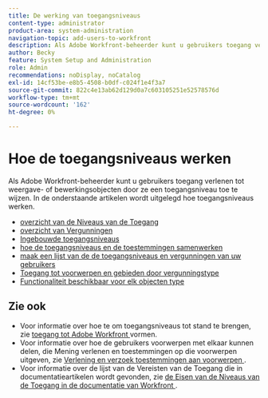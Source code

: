 ```yaml
---
title: De werking van toegangsniveaus
content-type: administrator
product-area: system-administration
navigation-topic: add-users-to-workfront
description: Als Adobe Workfront-beheerder kunt u gebruikers toegang verlenen tot weergave- of bewerkingsobjecten door ze een toegangsniveau toe te wijzen. In de onderstaande artikelen wordt uitgelegd hoe toegangsniveaus werken.
author: Becky
feature: System Setup and Administration
role: Admin
recommendations: noDisplay, noCatalog
exl-id: 14cf53be-e8b5-4508-b0df-c024f1e4f3a7
source-git-commit: 822c4e13ab62d129d0a7c603105251e52578576d
workflow-type: tm+mt
source-wordcount: '162'
ht-degree: 0%

---
```


# Hoe de toegangsniveaus werken

Als Adobe Workfront-beheerder kunt u gebruikers toegang verlenen tot weergave- of bewerkingsobjecten door ze een toegangsniveau toe te wijzen. In de onderstaande artikelen wordt uitgelegd hoe toegangsniveaus werken.

* [ overzicht van de Niveaus van de Toegang ](../../../administration-and-setup/add-users/access-levels-and-object-permissions/access-levels-overview.md)
* [ overzicht van Vergunningen ](/help/quicksilver/administration-and-setup/add-users/access-levels-and-object-permissions/wf-licenses.md)
* [ Ingebouwde toegangsniveaus ](../../../administration-and-setup/add-users/access-levels-and-object-permissions/default-access-levels-in-workfront.md)
* [ hoe de toegangsniveaus en de toestemmingen samenwerken ](../../../administration-and-setup/add-users/access-levels-and-object-permissions/how-access-levels-permissions-work-together.md)
* [ maak een lijst van de de toegangsniveaus en vergunningen van uw gebruikers ](../../../administration-and-setup/add-users/access-levels-and-object-permissions/list-access-levels-and-licenses-for-your-users.md)
* [ Toegang tot voorwerpen en gebieden door vergunningstype ](../../../administration-and-setup/add-users/access-levels-and-object-permissions/access-to-objects-and-areas-by-license-type.md)
* [ Functionaliteit beschikbaar voor elk objecten type ](../../../administration-and-setup/add-users/access-levels-and-object-permissions/functionality-available-for-each-object-type.md)

## Zie ook

* Voor informatie over hoe te om toegangsniveaus tot stand te brengen, zie [ toegang tot Adobe Workfront ](../../../administration-and-setup/add-users/configure-and-grant-access/configure-access.md) vormen.
* Voor informatie over hoe de gebruikers voorwerpen met elkaar kunnen delen, die Mening verlenen en toestemmingen op die voorwerpen uitgeven, zie [ Verlening en verzoek toestemmingen aan voorwerpen ](../../../workfront-basics/grant-and-request-access-to-objects/grant-and-request-access-to-objects.md).
* Voor informatie over de lijst van de Vereisten van de Toegang die in documentatieartikelen wordt gevonden, zie [ de Eisen van de Niveaus van de Toegang in de documentatie van Workfront ](/help/quicksilver/administration-and-setup/add-users/access-levels-and-object-permissions/access-level-requirements-in-documentation.md).
